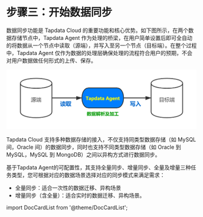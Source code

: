 # 步骤三：开始数据同步

数据同步功能是 Tapdata Cloud 的重要功能和核心优势。如下图所示，在两个数据存储节点中，Tapdata Agent 作为处理的桥梁，在用户简单设置后即可全自动的将数据从一个节点中读取（源端），并写入至另一个节点（目标端）。在整个过程中，Tapdata Agent 仅作为数据的处理层确保处理的流程符合用户的预期，不会对用户数据做任何形式的上传、保存。

![](../../images/data_synchronization.png)

Tapdata Cloud 支持多种数据存储的接入，不仅支持同类型数据存储（如 MySQL 间，Oracle 间）的数据同步，同时也支持不同类型数据存储（如 Oracle 到 MySQL，MySQL 到 MongoDB）之间以异构方式进行数据同步。



基于Tapdata Agent的可配置性，其支持全量同步、增量同步、全量及增量三种任务类型，您可根据对应的数据场景选择对应的同步模式来满足需求：

* 全量同步：适合一次性的数据迁移、异构场景
* 增量同步（含全量）：适合实时的数据迁移、异构场景。

import DocCardList from '@theme/DocCardList';

<DocCardList />
